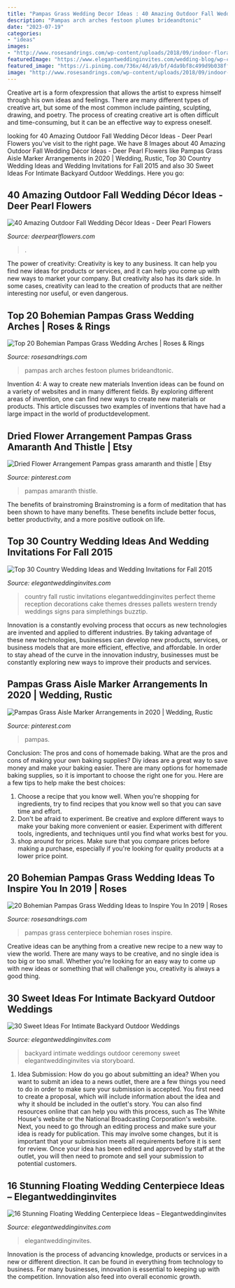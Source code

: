 ```yaml
---
title: "Pampas Grass Wedding Decor Ideas : 40 Amazing Outdoor Fall Wedding Décor Ideas"
description: "Pampas arch arches festoon plumes brideandtonic"
date: "2023-07-19"
categories:
- "ideas"
images:
- "http://www.rosesandrings.com/wp-content/uploads/2018/09/indoor-floral-wedding-arch-with-pampas-plumes-and-festoon-lights.jpg"
featuredImage: "https://www.elegantweddinginvites.com/wedding-blog/wp-content/uploads/2017/01/romantic-and-intimate-backyard-wedding-ceremony-ideas.jpg"
featured_image: "https://i.pinimg.com/736x/4d/a9/bf/4da9bf8c499d9b038ff1af0a236940e1.jpg"
image: "http://www.rosesandrings.com/wp-content/uploads/2018/09/indoor-floral-wedding-arch-with-pampas-plumes-and-festoon-lights.jpg"
---
```



Creative art is a form ofexpression that allows the artist to express himself through his own ideas and feelings. There are many different types of creative art, but some of the most common include painting, sculpting, drawing, and poetry. The process of creating creative art is often difficult and time-consuming, but it can be an effective way to express oneself.

	

		
looking for 40 Amazing Outdoor Fall Wedding Décor Ideas - Deer Pearl Flowers you've visit to the right page. We have 8 Images about 40 Amazing Outdoor Fall Wedding Décor Ideas - Deer Pearl Flowers like Pampas Grass Aisle Marker Arrangements in 2020 | Wedding, Rustic, Top 30 Country Wedding Ideas and Wedding Invitations for Fall 2015 and also 30 Sweet Ideas For Intimate Backyard Outdoor Weddings. Here you go:
		
    
## 40 Amazing Outdoor Fall Wedding Décor Ideas - Deer Pearl Flowers

<img loading=lazy src="https://www.deerpearlflowers.com/wp-content/uploads/2015/10/Wheats-and-Roses-Fall-Décor-Wedding-Ideas.jpg" onerror="this.onerror=null;this.src='https://tse4.mm.bing.net/th?id=OIP.lA1SuZvzHXdNzjQE-gqqZgAAAA&amp;pid=15.1';" alt="40 Amazing Outdoor Fall Wedding Décor Ideas - Deer Pearl Flowers">

_Source: deerpearlflowers.com_

>. 

	

The power of creativity:
Creativity is key to any business. It can help you find new ideas for products or services, and it can help you come up with new ways to market your company. But creativity also has its dark side. In some cases, creativity can lead to the creation of products that are neither interesting nor useful, or even dangerous.

    
## Top 20 Bohemian Pampas Grass Wedding Arches | Roses &amp; Rings

<img loading=lazy src="http://www.rosesandrings.com/wp-content/uploads/2018/09/indoor-floral-wedding-arch-with-pampas-plumes-and-festoon-lights.jpg" onerror="this.onerror=null;this.src='https://tse1.mm.bing.net/th?id=OIP.O9p8E9fpCMoII9ZWvwdtHgHaLH&amp;pid=15.1';" alt="Top 20 Bohemian Pampas Grass Wedding Arches | Roses &amp; Rings">

_Source: rosesandrings.com_

>pampas arch arches festoon plumes brideandtonic. 

	

Invention 4: A way to create new materials
Invention ideas can be found on a variety of websites and in many different fields. By exploring different areas of invention, one can find new ways to create new materials or products. This article discusses two examples of inventions that have had a large impact in the world of productdevelopment.

    
## Dried Flower Arrangement Pampas Grass Amaranth And Thistle | Etsy

<img loading=lazy src="https://i.pinimg.com/736x/f1/7d/3c/f17d3c382b14c94ece19cb7eef2674a9.jpg" onerror="this.onerror=null;this.src='https://tse3.mm.bing.net/th?id=OIP.x7KAt0p3bC20JutJ9SbUzwHaJ4&amp;pid=15.1';" alt="Dried Flower Arrangement Pampas grass amaranth and thistle | Etsy">

_Source: pinterest.com_

>pampas amaranth thistle. 

	

The benefits of brainstroming
Brainstroming is a form of meditation that has been shown to have many benefits. These benefits include better focus, better productivity, and a more positive outlook on life.

    
## Top 30 Country Wedding Ideas And Wedding Invitations For Fall 2015

<img loading=lazy src="https://www.elegantweddinginvites.com/wedding-blog/wp-content/uploads/2015/05/perfect-30-country-wedding-ideas-for-fall-2015.jpg" onerror="this.onerror=null;this.src='https://tse3.mm.bing.net/th?id=OIP.ssNsfFavUd9hhCybFw8dnwHaSb&amp;pid=15.1';" alt="Top 30 Country Wedding Ideas and Wedding Invitations for Fall 2015">

_Source: elegantweddinginvites.com_

>country fall rustic invitations elegantweddinginvites perfect theme reception decorations cake themes dresses pallets western trendy weddings signs para simplethings buzztip. 

	

Innovation is a constantly evolving process that occurs as new technologies are invented and applied to different industries. By taking advantage of these new technologies, businesses can develop new products, services, or business models that are more efficient, effective, and affordable. In order to stay ahead of the curve in the innovation industry, businesses must be constantly exploring new ways to improve their products and services.

    
## Pampas Grass Aisle Marker Arrangements In 2020 | Wedding, Rustic

<img loading=lazy src="https://i.pinimg.com/736x/4d/a9/bf/4da9bf8c499d9b038ff1af0a236940e1.jpg" onerror="this.onerror=null;this.src='https://tse1.mm.bing.net/th?id=OIP.wkkkYCCjDuOBqz1NX77U-QHaLG&amp;pid=15.1';" alt="Pampas Grass Aisle Marker Arrangements in 2020 | Wedding, Rustic">

_Source: pinterest.com_

>pampas. 

	

Conclusion: The pros and cons of homemade baking.
What are the pros and cons of making your own baking supplies? Diy ideas are a great way to save money and make your baking easier. There are many options for homemade baking supplies, so it is important to choose the right one for you. Here are a few tips to help make the best choices: 
1. Choose a recipe that you know well. When you're shopping for ingredients, try to find recipes that you know well so that you can save time and effort. 
2. Don't be afraid to experiment. Be creative and explore different ways to make your baking more convenient or easier. Experiment with different tools, ingredients, and techniques until you find what works best for you. 
3. shop around for prices. Make sure that you compare prices before making a purchase, especially if you're looking for quality products at a lower price point.

    
## 20 Bohemian Pampas Grass Wedding Ideas To Inspire You In 2019 | Roses

<img loading=lazy src="http://www.rosesandrings.com/wp-content/uploads/2018/09/Feathery-pampas-grass-and-roses-by-Bows-Arrows-Wedding-Centerpiece.jpg" onerror="this.onerror=null;this.src='https://tse4.mm.bing.net/th?id=OIP.BLpGyEYFbhZA73nC1fIeNwHaLH&amp;pid=15.1';" alt="20 Bohemian Pampas Grass Wedding Ideas to Inspire You In 2019 | Roses">

_Source: rosesandrings.com_

>pampas grass centerpiece bohemian roses inspire. 

	

Creative ideas can be anything from a creative new recipe to a new way to view the world. There are many ways to be creative, and no single idea is too big or too small. Whether you're looking for an easy way to come up with new ideas or something that will challenge you, creativity is always a good thing.

    
## 30 Sweet Ideas For Intimate Backyard Outdoor Weddings

<img loading=lazy src="https://www.elegantweddinginvites.com/wedding-blog/wp-content/uploads/2017/01/romantic-and-intimate-backyard-wedding-ceremony-ideas.jpg" onerror="this.onerror=null;this.src='https://tse1.mm.bing.net/th?id=OIP.1QaxnEYRDKgqglz9q9E2SwHaLK&amp;pid=15.1';" alt="30 Sweet Ideas For Intimate Backyard Outdoor Weddings">

_Source: elegantweddinginvites.com_

>backyard intimate weddings outdoor ceremony sweet elegantweddinginvites via storyboard. 

	

1. Idea Submission: How do you go about submitting an idea?
When you want to submit an idea to a news outlet, there are a few things you need to do in order to make sure your submission is accepted. 
You first need to create a proposal, which will include information about the idea and why it should be included in the outlet's story. You can also find resources online that can help you with this process, such as The White House's website or the National Broadcasting Corporation's website. 
Next, you need to go through an editing process and make sure your idea is ready for publication. This may involve some changes, but it is important that your submission meets all requirements before it is sent for review. 
Once your idea has been edited and approved by staff at the outlet, you will then need to promote and sell your submission to potential customers.

    
## 16 Stunning Floating Wedding Centerpiece Ideas – Elegantweddinginvites

<img loading=lazy src="https://www.elegantweddinginvites.com/wedding-blog/wp-content/uploads/2015/08/vintage-peacock-themed-floating-wedding-centerpieces.jpg" onerror="this.onerror=null;this.src='https://tse3.mm.bing.net/th?id=OIP.T8H4a4Fg40bLnLHM3u0QOAHaLH&amp;pid=15.1';" alt="16 Stunning Floating Wedding Centerpiece Ideas – Elegantweddinginvites">

_Source: elegantweddinginvites.com_

>elegantweddinginvites. 

	

Innovation is the process of advancing knowledge, products or services in a new or different direction. It can be found in everything from technology to business. For many businesses, innovation is essential to keeping up with the competition. Innovation also feed into overall economic growth.

